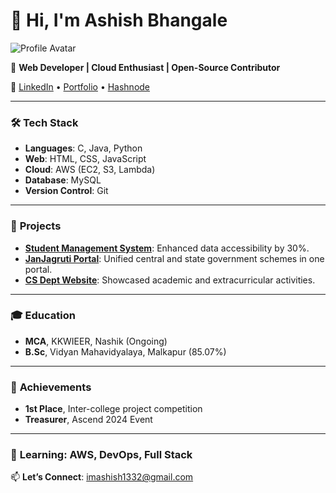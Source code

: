 # 👋 Hi, I'm Ashish Bhangale

![Profile Avatar](https://my-avatar.png) <!-- Replace with the actual image URL -->

🚀 **Web Developer | Cloud Enthusiast | Open-Source Contributor**

🔗 [LinkedIn](https://www.linkedin.com/in/ashish1332) • [Portfolio](https://ashish1332.github.io/my_portfolio/) • [Hashnode](https://ashish1332.hashnode.dev/)

---

### 🛠️ **Tech Stack**
- **Languages**: C, Java, Python
- **Web**: HTML, CSS, JavaScript
- **Cloud**: AWS (EC2, S3, Lambda)
- **Database**: MySQL  
- **Version Control**: Git

---

### 💼 **Projects**
- **[Student Management System](https://github.com/Ashish1332/Java-based-student-management-system)**: Enhanced data accessibility by 30%.
- **[JanJagruti Portal](https://ashish1332.github.io/JanJagruti-Portal/)**: Unified central and state government schemes in one portal.
- **[CS Dept Website](https://ashish1332.github.io/Computer-Department-Website/)**: Showcased academic and extracurricular activities.

---

### 🎓 **Education**
- **MCA**, KKWIEER, Nashik (Ongoing)
- **B.Sc**, Vidyan Mahavidyalaya, Malkapur (85.07%)

---

### 🏅 **Achievements**
- **1st Place**, Inter-college project competition
- **Treasurer**, Ascend 2024 Event

---

### 🌱 **Learning**: AWS, DevOps, Full Stack  
📫 **Let’s Connect**: [imashish1332@gmail.com](mailto:imashish1332@gmail.com)
